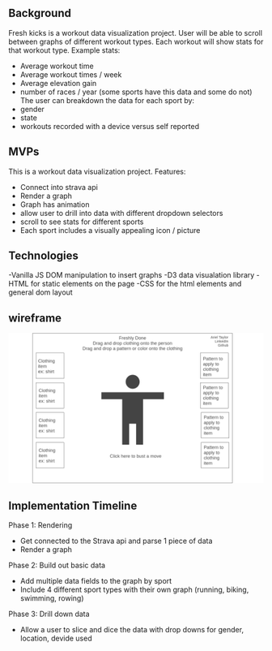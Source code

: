 ## Background

Fresh kicks is a workout data visualization project. User will be able to scroll between graphs of different workout types. Each workout will show stats for that workout type. 
Example stats: 
- Average workout time
- Average workout times / week
- Average elevation gain
- number of races / year (some sports have this data and some do not)
The user can breakdown the data for each sport by: 
- gender
- state
- workouts recorded with a device versus self reported

## MVPs
This is a workout data visualization project. 
Features: 
  - Connect into strava api
  - Render a graph
  - Graph has animation
  - allow user to drill into data with different dropdown selectors
  - scroll to see stats for different sports
  - Each sport includes a visually appealing icon / picture

  
  ## Technologies
  -Vanilla JS DOM manipulation to insert graphs
  -D3 data visualation library
  -HTML for static elements on the page
  -CSS for the html elements and general dom layout
  
  ## wireframe
  <p align="center">
  <img src="https://github.com/arieltlr/freshkicks/blob/main/wireframe/Homepage.png" />
  </p>
  
  ## Implementation Timeline
  
  Phase 1: Rendering
  - Get connected to the Strava api and parse 1 piece of data
  - Render a graph 
  
  Phase 2: Build out basic data
  - Add multiple data fields to the graph by sport
  - Include 4 different sport types with their own graph (running, biking, swimming, rowing)
  
  Phase 3: Drill down data
  - Allow a user to slice and dice the data with drop downs for gender, location, devide used
  
 
